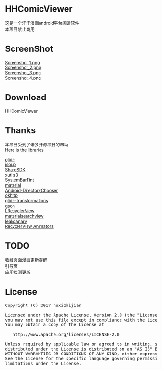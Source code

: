# HHComicViewer

这是一个汗汗漫画android平台阅读软件<br>
本项目禁止商用<br>

# ScreenShot

[Screenshot_1.png](https://github.com/huxizhijian/HHComicViewer/blob/master/art/Screenshot_1.png)<br>
[Screenshot_2.png](https://github.com/huxizhijian/HHComicViewer/blob/master/art/Screenshot_2.png)<br>
[Screenshot_3.png](https://github.com/huxizhijian/HHComicViewer/blob/master/art/Screenshot_3.png)<br>
[Screenshot_4.png](https://github.com/huxizhijian/HHComicViewer/blob/master/art/Screenshot_4.png)<br>

# Download

[HHComicViewer](https://github.com/huxizhijian/HHComicViewer/releases)

# Thanks

本项目受到了诸多开源项目的帮助<br>
Here is the libraries

[glide](https://github.com/bumptech/glide)<br>
[jsoup](https://jsoup.org/)<br>
[ShareSDK](http://www.mob.com/)<br>
[xutils3](https://github.com/wyouflf/xUtils3)<br>
[SystemBarTint](https://github.com/jgilfelt/SystemBarTint)<br>
[material](https://github.com/rey5137/material)<br>
[Android-DirectoryChooser](https://github.com/passy/Android-DirectoryChooser)<br>
[okhttp](https://github.com/square/okhttp)<br>
[glide-transformations](https://github.com/wasabeef/glide-transformations)<br>
[gson](https://github.com/google/gson)<br>
[LRecyclerView](https://github.com/jdsjlzx/LRecyclerView)<br>
[materialsearchview](https://github.com/Mauker1/MaterialSearchView)<br>
[leakcanary](https://github.com/square/leakcanary)<br>
[RecyclerView Animators](https://github.com/wasabeef/recyclerview-animators)<br>

# TODO

收藏页面漫画更新提醒<br>
引导页<br>
应用检测更新<br>

# License
<div class="codehilite"><pre>Copyright (C) 2017 huxizhijian<br>
Licensed under the Apache License, Version 2.0 (the &quot;License&quot;);
you may not use this file except in compliance with the License.
You may obtain a copy of the License at<br>
   http://www.apache.org/licenses/LICENSE-2.0<br>
Unless required by applicable law or agreed to in writing, software
distributed under the License is distributed on an &quot;AS IS&quot; BASIS,
WITHOUT WARRANTIES OR CONDITIONS OF ANY KIND, either express or implied.
See the License for the specific language governing permissions and
limitations under the License.
</pre></div></div>
